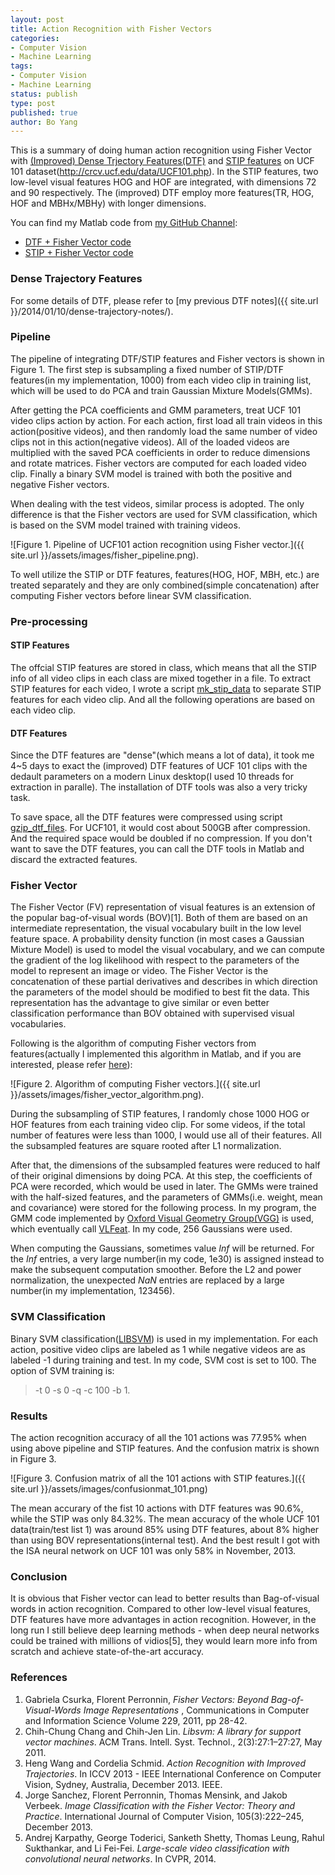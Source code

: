 ```yaml
---
layout: post
title: Action Recognition with Fisher Vectors
categories: 
- Computer Vision
- Machine Learning
tags:
- Computer Vision
- Machine Learning
status: publish
type: post
published: true
author: Bo Yang
---
```


This is a summary of doing human action recognition using Fisher Vector with [(Improved) Dense Trjectory Features(DTF)]( http://lear.inrialpes.fr/~wang/improved_trajectories) and [STIP features](http://crcv.ucf.edu/ICCV13-Action-Workshop/download.html) on UCF 101 dataset(<http://crcv.ucf.edu/data/UCF101.php>). In the STIP features, two low-level visual features HOG and HOF are integrated, with dimensions 72 and 90 respectively. The (improved) DTF employ more features(TR, HOG, HOF and MBHx/MBHy) with longer dimensions. 

You can find my Matlab code from [my GitHub Channel](https://github.com/bo-yang):

- [DTF + Fisher Vector code](https://github.com/bo-yang/dtf_fisher)
- [STIP + Fisher Vector code](https://github.com/bo-yang/stip_fisher)

### Dense Trajectory Features

For some details of DTF, please refer to [my previous DTF notes]({{ site.url }}/2014/01/10/dense-trajectory-notes/).

### Pipeline

The pipeline of integrating DTF/STIP features and Fisher vectors is shown in Figure 1. The first step is subsampling a fixed number of STIP/DTF features(in my implementation, 1000) from each
video clip in training list, which will be used to do PCA and train
Gaussian Mixture Models(GMMs).

After getting the PCA coefficients and GMM parameters, treat UCF 101 video clips
action by action. For each action, first load all train videos in this
action(positive videos), and then randomly load the same number of video
clips not in this action(negative videos). All of the loaded videos are
multiplied with the saved PCA coefficients in order to reduce dimensions
and rotate matrices. Fisher vectors are computed for each loaded video
clip. Finally a binary SVM model is trained with both the positive and negative
Fisher vectors.

When dealing with the test videos, similar process is adopted. The only
difference is that the Fisher vectors are used for SVM classification,
which is based on the SVM model trained with training videos.

![Figure 1. Pipeline of UCF101 action recognition using Fisher
vector.]({{ site.url }}/assets/images/fisher_pipeline.png).

To well utilize the STIP or DTF features, features(HOG, HOF, MBH, etc.) are treated
separately and they are only combined(simple concatenation) after computing Fisher
vectors before linear SVM classification.


### Pre-processing

#### STIP Features

The offcial STIP features are stored in class, which means that all the STIP
info of all video clips in each class are mixed together in a file. To
extract STIP features for each video, I wrote a script [mk_stip_data](https://github.com/bo-yang/stip_fisher/blob/master/mk_stip_data)
to separate STIP features for each video clip. And all the following
operations are based on each video clip.


#### DTF Features

Since the DTF features are "dense"(which means a lot of data), it took me 4~5 days to exact the (improved) DTF features of UCF 101 clips with the dedault parameters on a modern Linux desktop(I used 10 threads for extraction in paralle). The installation of DTF tools was also a very tricky task.

To save space, all the DTF features were compressed using script [gzip_dtf_files](https://github.com/bo-yang/dtf_fisher/blob/master/gzip_dtf_files). For UCF101, it would cost about 500GB after compression. And the required space would be doubled if no compression. If you don't want to save the DTF features, you can call the DTF tools in Matlab and discard the extracted features.


### Fisher Vector

The Fisher Vector (FV) representation of visual features is an extension of the popular bag-of-visual words (BOV)[1]. Both of them are based on an intermediate representation, the visual vocabulary built in the low level feature space. A probability density function (in most cases a Gaussian Mixture Model) is used to model the visual vocabulary, and we can compute the gradient of the log likelihood with respect to the parameters of the model to represent an image or video. The Fisher Vector is the concatenation of these partial derivatives and describes in which direction the parameters of the model should be modified to best fit the data. This representation has the advantage to give similar or even better classification performance than BOV obtained with supervised visual vocabularies.  

Following is the algorithm of computing Fisher vectors from features(actually I implemented this algorithm in Matlab, and if you are interested, please refer [here](https://github.com/bo-yang/stip_fisher/blob/master/fisher_encode.m)):

![Figure 2. Algorithm of computing Fisher vectors.]({{ site.url }}/assets/images/fisher_vector_algorithm.png).

During the subsampling of STIP features, I randomly chose 1000 HOG or
HOF features from each training video clip. For some videos, if the
total number of features were less than 1000, I would use all of their
features. All the subsampled features are square rooted after L1
normalization.

After that, the dimensions of the subsampled features were reduced to
half of their original dimensions by doing PCA. At this step, the
coefficients of PCA were recorded, which would be used in later. The
GMMs were trained with the half-sized features, and the parameters of
GMMs(i.e. weight, mean and covariance) were stored for the following
process. In my program, the GMM code implemented by [Oxford Visual Geometry Group(VGG)](http://www.robots.ox.ac.uk/~vgg/software/enceval_toolkit/)
is used, which eventually call [VLFeat](http://www.vlfeat.org/). In my
code, 256 Gaussians were used.

When computing the Gaussians, sometimes value _Inf_ will be returned. For the _Inf_ entries, a
very large number(in my code, 1e30) is assigned instead to make the subsequent computation
smoother. Before the L2 and power normalization, the unexpected _NaN_ entries are replaced by a
large number(in my implementation, 123456).

### SVM Classification

Binary SVM classification([LIBSVM](http://www.csie.ntu.edu.tw/~cjlin/libsvm/)) is used in my implementation.
For each action, positive video clips are labeled as 1 while negative
videos are as labeled -1 during training and test. In my code, SVM cost
is set to 100. The option of SVM training is:

> -t 0 -s 0 -q -c 100 -b 1.


### Results

The action recognition accuracy of all the 101 actions was 77.95% when
using above pipeline and STIP features. And the confusion matrix is shown in Figure 3.

![Figure 3. Confusion matrix of all the 101 actions with STIP features.]({{ site.url }}/assets/images/confusionmat_101.png)

The mean accurary of the fist 10 actions with DTF features was 90.6%, while the STIP was only 84.32%. The mean accuracy of the whole UCF 101 data(train/test list 1) was around 85% using DTF features, about 8% higher than using BOV representations(internal test). And the best result I got with the ISA neural network on UCF 101 was only 58% in November, 2013.


### Conclusion

It is obvious that Fisher vector can lead to better results than Bag-of-visual words in action recognition. Compared to other low-level visual features, DTF features have more advantages in action recognition. However, in the long run I still believe deep learning methods - when deep neural networks could be trained with millions of vidios[5], they would learn more info from scratch and achieve state-of-the-art accuracy.


### References

1. Gabriela Csurka, Florent Perronnin, _Fisher Vectors: Beyond Bag-of-Visual-Words Image Representations_ , Communications in Computer and Information Science Volume 229, 2011, pp 28-42.
2. Chih-Chung Chang and Chih-Jen Lin. _Libsvm: A library for support vector machines_. ACM Trans. Intell. Syst. Technol., 2(3):27:1–27:27, May 2011.
3. Heng Wang and Cordelia Schmid. _Action Recognition with Improved Trajectories_. In ICCV 2013 - IEEE International Conference on Computer Vision, Sydney, Australia, December 2013. IEEE.
4. Jorge Sanchez, Florent Perronnin, Thomas Mensink, and Jakob Verbeek. _Image Classification with the Fisher Vector: Theory and Practice_. International Journal of Computer Vision, 105(3):222–245, December 2013.
5. Andrej Karpathy, George Toderici, Sanketh Shetty, Thomas Leung, Rahul Sukthankar, and Li Fei-Fei. _Large-scale video classification with convolutional neural networks_. In CVPR, 2014.

